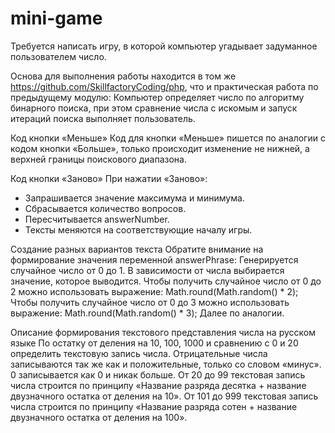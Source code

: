 # mini-game
Требуется написать игру, в которой компьютер угадывает задуманное пользователем число.

Основа для выполнения работы находится в том же https://github.com/SkillfactoryCoding/php, что и практическая работа по предыдущему модулю:
Компьютер определяет число по алгоритму бинарного поиска, при этом сравнение числа с искомым и запуск итераций поиска выполняет пользователь.

Код кнопки «Меньше»
Код для кнопки «Меньше» пишется по аналогии с кодом кнопки «Больше», только происходит изменение не нижней, а верхней границы поискового диапазона.

Код кнопки «Заново»
При нажатии «Заново»:
- Запрашивается значение максимума и минимума.
- Сбрасывается количество вопросов.
- Пересчитывается answerNumber.
- Тексты меняются на соответствующие началу игры.

Создание разных вариантов текста
Обратите внимание на формирование значения переменной answerPhrase:
Генерируется случайное число от 0 до 1.
В зависимости от числа выбирается значение, которое выводится.
Чтобы получить случайное число от 0 до 2 можно использовать выражение:
Math.round(Math.random() * 2);
Чтобы получить случайное число от 0 до 3 можно использовать выражение:
Math.round(Math.random() * 3);
Далее по аналогии.

Описание формирования текстового представления числа на русском языке
По остатку от деления на 10, 100, 1000 и сравнению с 0 и 20 определить текстовую запись числа.
Отрицательные числа записываются так же как и положительные, только со словом «минус».
0 записывается как 0 и никак больше.
От 20 до 99 текстовая запись числа строится по принципу «Название разряда десятка + название двузначного остатка от деления на 10».
От 101 до 999 текстовая запись числа строится по принципу «Название разряда сотен + название двузначного остатка от деления на 100».
